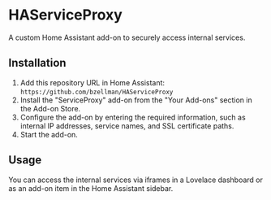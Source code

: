 # HAServiceProxy

A custom Home Assistant add-on to securely access internal services.

## Installation

1. Add this repository URL in Home Assistant: `https://github.com/bzellman/HAServiceProxy`
2. Install the "ServiceProxy" add-on from the "Your Add-ons" section in the Add-on Store.
3. Configure the add-on by entering the required information, such as internal IP addresses, service names, and SSL certificate paths.
4. Start the add-on.

## Usage

You can access the internal services via iframes in a Lovelace dashboard or as an add-on item in the Home Assistant sidebar.